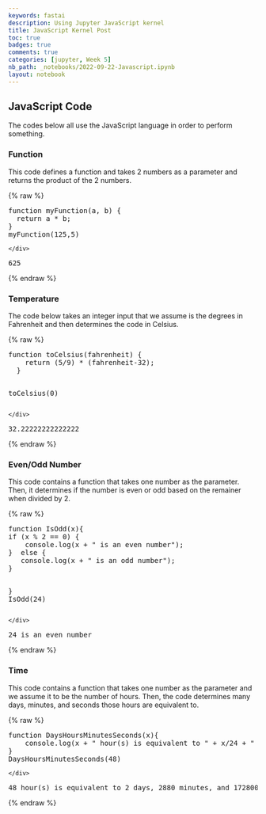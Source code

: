 ```yaml
---
keywords: fastai
description: Using Jupyter JavaScript kernel
title: JavaScript Kernel Post
toc: true 
badges: true
comments: true
categories: [jupyter, Week 5]
nb_path: _notebooks/2022-09-22-Javascript.ipynb
layout: notebook
---
```


<!--
#################################################
### THIS FILE WAS AUTOGENERATED! DO NOT EDIT! ###
#################################################
# file to edit: _notebooks/2022-09-22-Javascript.ipynb
-->

<div class="container" id="notebook-container">
        
<div class="cell border-box-sizing text_cell rendered"><div class="inner_cell">
<div class="text_cell_render border-box-sizing rendered_html">
<h2 id="JavaScript-Code">JavaScript Code<a class="anchor-link" href="#JavaScript-Code"> </a></h2><p>The codes below all use the JavaScript language in order to perform something.</p>

</div>
</div>
</div>
<div class="cell border-box-sizing text_cell rendered"><div class="inner_cell">
<div class="text_cell_render border-box-sizing rendered_html">
<h3 id="Function">Function<a class="anchor-link" href="#Function"> </a></h3><p>This code defines a function and takes 2 numbers as a parameter and returns the product of the 2 numbers.</p>

</div>
</div>
</div>
    {% raw %}
    
<div class="cell border-box-sizing code_cell rendered">
<div class="input">

<div class="inner_cell">
    <div class="input_area">
<div class=" highlight hl-javascript"><pre><span></span><span class="kd">function</span> <span class="nx">myFunction</span><span class="p">(</span><span class="nx">a</span><span class="p">,</span> <span class="nx">b</span><span class="p">)</span> <span class="p">{</span>
  <span class="k">return</span> <span class="nx">a</span> <span class="o">*</span> <span class="nx">b</span><span class="p">;</span>
<span class="p">}</span>
<span class="nx">myFunction</span><span class="p">(</span><span class="mf">125</span><span class="p">,</span><span class="mf">5</span><span class="p">)</span>
</pre></div>

    </div>
</div>
</div>

<div class="output_wrapper">
<div class="output">

<div class="output_area">



<div class="output_text output_subarea output_execute_result">
<pre>625</pre>
</div>

</div>

</div>
</div>

</div>
    {% endraw %}

<div class="cell border-box-sizing text_cell rendered"><div class="inner_cell">
<div class="text_cell_render border-box-sizing rendered_html">
<h3 id="Temperature">Temperature<a class="anchor-link" href="#Temperature"> </a></h3><p>The code below takes an integer input that we assume is the degrees in Fahrenheit and then determines the code in Celsius.</p>

</div>
</div>
</div>
    {% raw %}
    
<div class="cell border-box-sizing code_cell rendered">
<div class="input">

<div class="inner_cell">
    <div class="input_area">
<div class=" highlight hl-javascript"><pre><span></span><span class="kd">function</span> <span class="nx">toCelsius</span><span class="p">(</span><span class="nx">fahrenheit</span><span class="p">)</span> <span class="p">{</span>
    <span class="k">return</span> <span class="p">(</span><span class="mf">5</span><span class="o">/</span><span class="mf">9</span><span class="p">)</span> <span class="o">*</span> <span class="p">(</span><span class="nx">fahrenheit</span><span class="o">-</span><span class="mf">32</span><span class="p">);</span>
  <span class="p">}</span>

<span class="nx">toCelsius</span><span class="p">(</span><span class="mf">0</span><span class="p">)</span>
</pre></div>

    </div>
</div>
</div>

<div class="output_wrapper">
<div class="output">

<div class="output_area">



<div class="output_text output_subarea output_execute_result">
<pre>32.22222222222222</pre>
</div>

</div>

</div>
</div>

</div>
    {% endraw %}

<div class="cell border-box-sizing text_cell rendered"><div class="inner_cell">
<div class="text_cell_render border-box-sizing rendered_html">
<h3 id="Even/Odd-Number">Even/Odd Number<a class="anchor-link" href="#Even/Odd-Number"> </a></h3><p>This code contains a function that takes one number as the parameter. Then, it determines if the number is even or odd based on the remainer when divided by 2.</p>

</div>
</div>
</div>
    {% raw %}
    
<div class="cell border-box-sizing code_cell rendered">
<div class="input">

<div class="inner_cell">
    <div class="input_area">
<div class=" highlight hl-javascript"><pre><span></span><span class="kd">function</span> <span class="nx">IsOdd</span><span class="p">(</span><span class="nx">x</span><span class="p">){</span>
<span class="k">if</span> <span class="p">(</span><span class="nx">x</span> <span class="o">%</span> <span class="mf">2</span> <span class="o">==</span> <span class="mf">0</span><span class="p">)</span> <span class="p">{</span>
    <span class="nx">console</span><span class="p">.</span><span class="nx">log</span><span class="p">(</span><span class="nx">x</span> <span class="o">+</span> <span class="s2">&quot; is an even number&quot;</span><span class="p">);</span>
<span class="p">}</span>  <span class="k">else</span> <span class="p">{</span>
   <span class="nx">console</span><span class="p">.</span><span class="nx">log</span><span class="p">(</span><span class="nx">x</span> <span class="o">+</span> <span class="s2">&quot; is an odd number&quot;</span><span class="p">);</span>
<span class="p">}</span>

<span class="p">}</span>
<span class="nx">IsOdd</span><span class="p">(</span><span class="mf">24</span><span class="p">)</span>
</pre></div>

    </div>
</div>
</div>

<div class="output_wrapper">
<div class="output">

<div class="output_area">

<div class="output_subarea output_stream output_stdout output_text">
<pre>24 is an even number
</pre>
</div>
</div>

</div>
</div>

</div>
    {% endraw %}

<div class="cell border-box-sizing text_cell rendered"><div class="inner_cell">
<div class="text_cell_render border-box-sizing rendered_html">
<h3 id="Time">Time<a class="anchor-link" href="#Time"> </a></h3><p>This code contains a function that takes one number as the parameter and we assume it to be the number of hours. Then, the code determines many days, minutes, and seconds those hours are equivalent to.</p>

</div>
</div>
</div>
    {% raw %}
    
<div class="cell border-box-sizing code_cell rendered">
<div class="input">

<div class="inner_cell">
    <div class="input_area">
<div class=" highlight hl-javascript"><pre><span></span><span class="kd">function</span> <span class="nx">DaysHoursMinutesSeconds</span><span class="p">(</span><span class="nx">x</span><span class="p">){</span>
    <span class="nx">console</span><span class="p">.</span><span class="nx">log</span><span class="p">(</span><span class="nx">x</span> <span class="o">+</span> <span class="s2">&quot; hour(s) is equivalent to &quot;</span> <span class="o">+</span> <span class="nx">x</span><span class="o">/</span><span class="mf">24</span> <span class="o">+</span> <span class="s2">&quot; days, &quot;</span> <span class="o">+</span> <span class="nx">x</span><span class="o">*</span><span class="mf">60</span> <span class="o">+</span> <span class="s2">&quot; minutes, and &quot;</span> <span class="o">+</span> <span class="nx">x</span><span class="o">*</span><span class="mf">3600</span> <span class="o">+</span> <span class="s2">&quot; seconds.&quot;</span><span class="p">)</span>
<span class="p">}</span>
<span class="nx">DaysHoursMinutesSeconds</span><span class="p">(</span><span class="mf">48</span><span class="p">)</span>
</pre></div>

    </div>
</div>
</div>

<div class="output_wrapper">
<div class="output">

<div class="output_area">

<div class="output_subarea output_stream output_stdout output_text">
<pre>48 hour(s) is equivalent to 2 days, 2880 minutes, and 172800 seconds.
</pre>
</div>
</div>

</div>
</div>

</div>
    {% endraw %}

</div>
 

